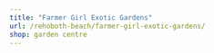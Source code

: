 ```yaml
---
title: "Farmer Girl Exotic Gardens"
url: /rehoboth-beach/farmer-girl-exotic-gardens/
shop: garden centre
---
```

